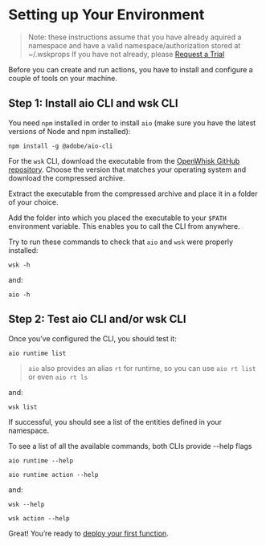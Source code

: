 # Setting up Your Environment

> Note: these instructions assume that you have already aquired a namespace and have a valid namespace/authorization stored at ~/.wskprops
> If you have not already, please [Request a Trial](../overview/request_a_trial.md)

Before you can create and run actions, you have to install and configure a couple of tools on your machine. 

## Step 1: Install aio CLI and wsk CLI

You need `npm` installed in order to install `aio` (make sure you have the latest versions of Node and npm installed):

`npm install -g @adobe/aio-cli`

For the `wsk` CLI, download the executable from the [OpenWhisk GitHub repository](https://github.com/apache/incubator-openwhisk-cli/releases). Choose the version that matches your operating system and download the compressed archive.

Extract the executable from the compressed archive and place it in a folder of your choice.

Add the folder into which you placed the executable to your `$PATH` environment variable. This enables you to call the CLI from anywhere.

Try to run these commands to check that `aio` and `wsk` were properly installed:

`wsk -h`

and:

`aio -h`

## Step 2: Test aio CLI and/or wsk CLI

Once you&rsquo;ve configured the CLI, you should test it:

`aio runtime list` 

> `aio` also provides an alias `rt` for runtime, so you can use `aio rt list` or even `aio rt ls`

and:

`wsk list`

If successful, you should see a list of the entities defined in your namespace.

To see a list of all the available commands, both CLIs provide --help flags

`aio runtime --help`

`aio runtime action --help`

and:

`wsk --help`

`wsk action --help`

Great! You&rsquo;re ready to [deploy your first function](deploy.md).
